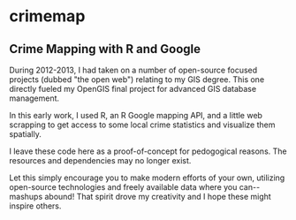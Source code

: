# crimemap

## Crime Mapping with R and Google

During 2012-2013, I had taken on a number of open-source focused projects (dubbed "the open web") relating to my GIS degree. This one directly fueled my OpenGIS final project for advanced GIS database management. 

In this early work, I used R, an R Google mapping API, and a little web scrapping to get access to some local crime statistics and visualize them spatially.

I leave these code here as a proof-of-concept for pedogogical reasons. The resources and dependencies may no longer exist.

Let this simply encourage you to make modern efforts of your own, utilizing open-source technologies and freely available data where you can--mashups abound! That spirit drove my creativity and I hope these might inspire others. 

